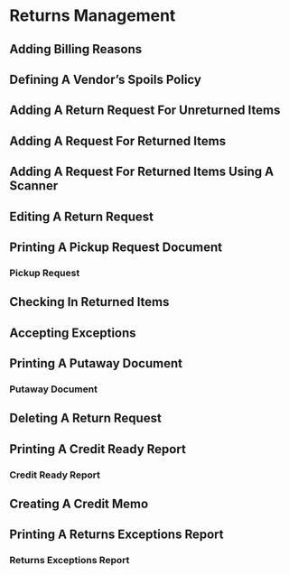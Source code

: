 # Returns Management

## Adding Billing Reasons

## Defining A Vendor’s Spoils Policy

## Adding A Return Request For Unreturned Items

## Adding A Request For Returned Items

## Adding A Request For Returned Items Using A Scanner

## Editing A Return Request

## Printing A Pickup Request Document

### Pickup Request

## Checking In Returned Items

## Accepting Exceptions

## Printing A Putaway Document

### Putaway Document

## Deleting A Return Request

## Printing A Credit Ready Report

### Credit Ready Report

## Creating A Credit Memo

## Printing A Returns Exceptions Report

### Returns Exceptions Report
